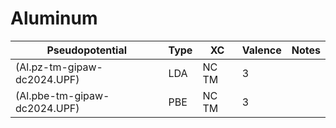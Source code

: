 # Aluminum
| Pseudopotential | Type | XC | Valence | Notes |
|-----------------|------|----|---------|-------|
| (Al.pz-tm-gipaw-dc2024.UPF) | LDA | NC TM | 3 | |
| (Al.pbe-tm-gipaw-dc2024.UPF) | PBE | NC TM | 3 | |
